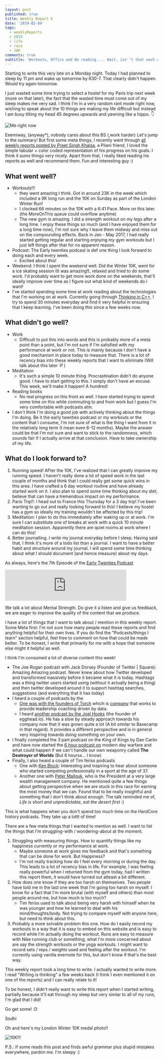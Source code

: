 ```yaml
---
layout: post
published: true
title: Weekly Report 6
date: '2019-02-04'
tags:
  - weeklyReports
  - 2019
  - life
  - race
  - 10K
comments: true
subtitle: 'Workouts, Office and No reading.... Wait, isn''t that each week ?'
---
```

Starting to write this very late on a Monday night.
Today I had planned to sleep by 11 pm and wake up tomorrow by 630-7. That clearly didn't happen. Would try again tomorrow.

I just wasted some time trying to select a hostel for my Paris trip next week (more on that later), the fact that the wasted time must come out of my sleep makes me very sad. I think I'm in a very random rant mode right now, wishing to speak about the 10 things are making my life difficult but instead I am busy tilting my head 45 degrees upwards and yawning like a hippo. 👇

<img src="/img/yawning_hippo.jpg" alt="Me right now">


Eeemiway, (anyway*), nobody cares about this BS (,work harder)
Let's jump to the summary! 
But first some meta things, I recently went through [all weekly reports posted by Preet Singh Khalsa](https://medium.com/retro-psk), a Pilani friend, I loved the simple tabular + color coded representation of his progress on his goals. I think it sums things very nicely. Apart from that,  I really liked reading his reports as well and recommend them. Fun and interesting guy :)

## What went well?
* Workouts!!!
	* they went amazing I think. Got in around 23K in the week which included a 9K long run and the 10K on Sunday as part of the London Winter Run!
    * I clocked 66 minutes on the 10K with a 6:41 Pace. More on this later. (the MoreOnThis queue could overflow anytime)
    * The new gym is amazing. I did a strength workout on my legs after a long time. I enjoy these things so much (and I have enjoyed them for a long time now), I'm not sure why I leave them midway and miss out on the compounding effects. Back in Jan - May 2017, I had really started getting regular and starting enjoying my gym workouts but I just left things after that for no apparent reason.
* Podcast: The Early twenties podcast is def one thing I look forward to doing each and every week.
	* Excited about this!
* Weekend: I think I spent the weekend well. Did the Winter 10K, went for a ice skating session (It was amazing!), relaxed and tried to do some work. I'd probably want to get more work done on the weekends, that'll ideally improve over time as I figure out what kind of weekends do I want!
* I've started spending some time at work reading about the technologies that I'm working on at work. Currently going through [Thinking in C++](https://www.amazon.co.uk/Thinking-C-Bruce-Eckel/dp/0139177094). I try to spend 30 minutes everyday and find it very helpful in ensuring that I keep learning. I've been doing this since a few weeks now.

## What didn't go well?
* Work
	* Difficult to put this into words and this is probably more of a meta point than a point, but I'm not sure if I'm satisfied with my performance at work or not. This is mainly because I don't have a good mechanism in place today to measure that. There is a lot of recency bias into these weekly reports that I want to eliminate (Will talk about this later :P )
* Meditation
	* It's such a simple 10 minute thing. Procrastination didn't do anyone good. I have to start getting to this. I simply don't have an excuse. This week, we'll make it happen! A hundred!
* Reading books
	* No real progress on this front as well. I have started trying to spend some time on this while commuting to and from work but I guess I'm very comfortable with podcasts atm.
* I don't think I'm doing a good job with actively thinking about the things I'm doing. Be it the early twenties podcast or my workouts or the content that I consume, I'm not sure of what is the thing I want from it in the relatively long term (I mean even 6-12 months). Maybe the answer could be that I'm not sure and want to stick to the randomness, which sounds fair if I actually arrive at that conclusion. Have to take ownership of my life.

## What do I look forward to?
1.  Running speed! AFter the 10K, I've realized that I can greatly improve my running speed. I haven't really done a lot of speed work in the last couple of months and think that I could really get some quick wins in this area. I have crafted a 6 day workout routine and have already started work on it. I also plan to spend some time thinking about my diet, believe that can have a tremendous impact on my performance.
2. Paris Trip!!: I head out to France this Thursday for a 3 day trip! I've been wanting to go out and really looking forward to this! I believe my hostel has a gym so ideally my training wouldn't be affected by this trip!
3. Meditation: I plan to do this immediately after waking up or at work. I'm sure I can substitute one of breaks at work with a quick 10 minute meditation session. Apparently there are quiet rooms at work where I can do this!
4. Better journalling. I write my journal everyday before I sleep. Having said that, I think it's more of a todo list than a journal. I want to have a better habit and structure around my journal. I will spend some time thinking about what I should document (and hence measure) about my days.


As always, here's the 7th Episode of the [Early Twenties Podcast](http://earlytwenties.co)

<iframe src="https://anchor.fm/earlytwenties/embed/episodes/Ep-7-Apna-Time-Aayega--Its-all-in-the-mind-e33hcj" height="102px" width="400px" frameborder="0" scrolling="no"></iframe>

We talk a lot about Mental Strength. Do give it a listen and give us feedback, we are eager to improve the quality of the content that we produce.

I have a lot of things that I want to talk about / mention in this weekly report.
Some Meta first: I'm not sure how many people read these reports and find anything helpful for their own lives. If you do find the "Podcasts/things I learn" section helpful, feel free to comment on how that could be made better.
To be honest, I write that primarily for me with a hope that someone else might it helpful as well.

I think I'm consumed a lot of diverse content this week!
* The Joe Rogan podcast with Jack Dorsey (Founder of Twitter | Square): Amazing Amazing podcast. Never knew about how Twitter developed and transformed massively before it became what it is today. Hashtags was a thing twitter users started using (without it actually being a thing) and then twitter developed around it to support hashtag searches, suggestions (and everything that it has today)
* I heard a couple of podcasts by the
	* [One was with the founders of Torch](https://www.indiehackers.com/podcast/076-keegan-and-cameron-of-torch) which is [company](https://torch.io/) that works to provide leadership coaching driven by data.
    * I heard [another podcast by the Joel Hooks](https://www.indiehackers.com/podcast/075-joel-hooks-of-egghead) (the founder of egghead.io). He has a slow by steady approach towards his company now that it was grown quite a lot (A bit similar to Basecamp in that regard). It provides a different perspective and is in general very inspiring towards doing something on your own.
* I finally completed the 3 part podcast on the King of Kings by Dan Carlin and have now started the [6 hour podcast on](https://www.dancarlin.com/product/hardcore-history-59-the-destroyer-of-worlds/) modern day warfare and what could happen if we can't handle our own weaponry called **The Destroyer of Worlds** (But 6 hourss... I know)
* Finally, I also heard a couple of Tim feriss podcasts
	* One with [Ken Block](https://tim.blog/2019/01/31/ken-block-gymkhana/): Interesting and inspiring to hear about someone who started competing professionally in a sport at the age of 37. 
    * Another one with [Peter Mallouk](https://tim.blog/2019/01/17/peter-mallouk/), who is the President at a very large wealth management company. He mentioned quite a few things about getting perspective when we are stuck in this race for earning the most money that we can. Found that to be really insightful and something that I don't think about enough. The talk reminded me of, *Life is short and unpredictable, eat the desert first* :)
    
    
This is what happens when you don't spend too much time on the HardCore history podcasts. They take up a lottt of time!

There are a few meta things that I wanted to mention as well. I want to list the things that I'm struggling-with / wondering-about at the moment.
1. Struggling with measuring things. How to quantify things like my happiness currently or my performance at work.
	* Maybe someone at work gives me feedback and that's something that can be done for work. But Happiness?
    * I'm not really tracking how do I feel every morning or during the day. This leads to a lot of recency bias in life. For example, I was feeling really powerful when I returned from the gym today, had I written this report them, it would have turned out atleast a bit different.
2. How does one know if they are too harsh on themselves. Two people have told me in the last one week that I'm going too harsh on myself. I know for a fact that I'm more brutal (with myself and others) than most people around me, but how much is too much? 
	* Tim feriss used to talk about being very harsh with himself when he was younger and how he learned to deal with his mind/thoughts/body. Not trying to compare myself with anyone here, but need to think about this.
3. Probably a more solvable problem this one. How do I easily record my workouts in a way that it is easy to embed on this website and is easy to record while I'm actually doing the workout. Runs are easy to measure with Nike running club or something, what I'm more concerned about are say the strength workouts or the yoga workouts. I might want to record sets / reps / weights used and feeling after the workout. I'm currently using vanilla evernote for this, but don't know if that's the best way.


This weekly report took a long time to write. I actually wanted to write more. I read "Writing is thinking" a few weeks back (I think I even mentioned it on one of the reports) and I can really relate to it!

To be honest, I didn't really want to write this report when I started writing, partially because it'll eat through my sleep but very simlar to all of my runs, I'm glad that I did!

Go get some! :D

Sodhi

Oh and here's my London Winter 10K medal photo!!

<img src="/img/londonWinter10K.jpeg" alt="10K!!!">


P.S.: If some reads this post and finds awful grammar plus stupid mistakes everywhere, pardon me. I'm sleepy :)

